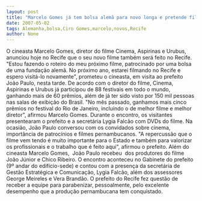 ```yaml
---
layout: post
title: "Marcelo Gomes já tem bolsa alemã para novo longa e pretende filmar no Recife"
date: 2007-05-02
tags: Alemanha,bolsa,Ciro Gomes,marcelo,novos,Recife
author: None
---
```

O cineasta Marcelo Gomes, diretor do filme Cinema, Aspirinas e Urubus, anunciou hoje no Recife que o seu novo filme também será feito no Recife.
\"Estou fazendo o roteiro do meu próximo filme, patrocinado por uma bolsa de uma fundação alemã. No próximo ano, estarei filmando no Recife e espero visitá-lo novamente\", prometeu o cineasta, em visita ao prefeito João Paulo, nesta tarde.
De acordo com o diretor do filme, Cinema, Aspirinas e Urubus já participou de 88 festivais em todo o mundo, ganhando mais de 60 prêmios, além de já ter sido visto por 150 mil pessoas nas salas de exibição do Brasil. 
\"No mês passado, ganhamos mais cinco prêmios no festival do Rio de Janeiro, incluindo o de melhor filme e melhor diretor\", afirmou Marcelo Gomes. Durante o encontro, os visitantes presentearam o prefeito e a secretária Lygia Falcão com DVDs do filme. Na ocasião, João Paulo conversou com os convidados sobre cinema, importância de patrocínios e filmes pernambucanos. 
\"A repercussão que o filme vem tendo é muito importante para o Estado e também para valorizar os profissionais e o trabalho que é feito aqui\", afirmou o prefeito. 
Além do cineasta Marcelo Gomes,&nbsp; João Paulo recebeu&nbsp; dos produtores do filme João Júnior e Chico Ribeiro. 
O encontro aconteceu no Gabinete do prefeito (9º andar do edifício-sede) e contou com a presença da secretária de Gestão Estratégica e Comunicação, Lygia Falcão, além dos assessores George Meireles e Vera Brandão. 
O prefeito do Recife fez questão de receber a equipe para parabenizar, pessoalmente, pelo excelente desempenho que a produção pernambucana tem conquistado.  